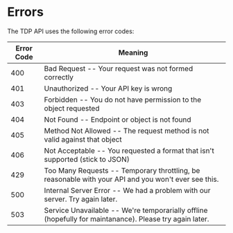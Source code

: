 # Errors

The TDP API uses the following error codes:


Error Code | Meaning
---------- | -------
400 | Bad Request -- Your request was not formed correctly
401 | Unauthorized -- Your API key is wrong
403 | Forbidden -- You do not have permission to the object requested
404 | Not Found -- Endpoint or object is not found
405 | Method Not Allowed -- The request method is not valid against that object
406 | Not Acceptable -- You requested a format that isn't supported (stick to JSON)
429 | Too Many Requests -- Temporary throttling, be reasonable with your API and you won't ever see this.
500 | Internal Server Error -- We had a problem with our server. Try again later.
503 | Service Unavailable -- We're temporarially offline (hopefully for maintanance). Please try again later.
